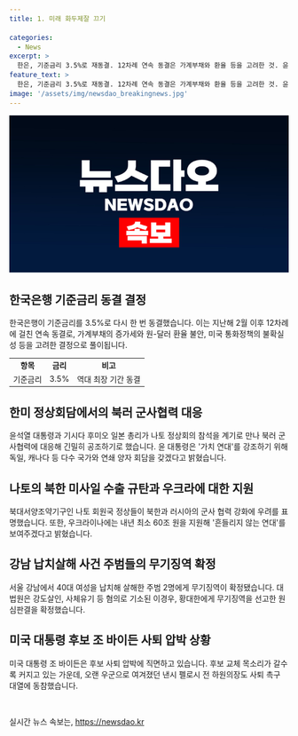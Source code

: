 ```yaml
---
title: 1. 미래 화두제잘 끄기

categories:
  - News
excerpt: >
  한은, 기준금리 3.5%로 재동결. 12차례 연속 동결은 가계부채와 환율 등을 고려한 것. 윤, 연쇄 양자회담 추진. 북러 군사협력에 대응하고 가치 연대 강조. 나토, 북한 미사일 수출 규탄하고 우크라에 지원 약속. 강남 납치살해 주범들 무기징역 확정. 바이든 사퇴 압박 고조, 펠로시 전 하원의장도 사퇴 촉구. (150자)
feature_text: >
  한은, 기준금리 3.5%로 재동결. 12차례 연속 동결은 가계부채와 환율 등을 고려한 것. 윤, 연쇄 양자회담 추진. 북러 군사협력에 대응하고 가치 연대 강조. 나토, 북한 미사일 수출 규탄하고 우크라에 지원 약속. 강남 납치살해 주범들 무기징역 확정. 바이든 사퇴 압박 고조, 펠로시 전 하원의장도 사퇴 촉구. (150자)
image: '/assets/img/newsdao_breakingnews.jpg'
---
```


<p><img src="/assets/img/newsdao_breakingnews.jpg" alt="implanttips 속보" /></p>

<h2 data-ke-size="size26">한국은행 기준금리 동결 결정</h2>

<p data-ke-size="size16">한국은행이 기준금리를 3.5%로 다시 한 번 동결했습니다. 이는 지난해 2월 이후 12차례에 걸친 연속 동결로, 가계부채의 증가세와 원-달러 환율 불안, 미국 통화정책의 불확실성 등을 고려한 결정으로 풀이됩니다.</p>

<table>
  <tbody>
    <tr>
      <td style="text-align: center; height: 17px;"><b>항목</b></td>
      <td style="text-align: center; height: 17px;"><b>금리</b></td>
      <td style="text-align: center; height: 17px;"><b>비고</b></td>
    </tr>
    <tr>
      <td style="text-align: center; height: 17px;">기준금리</td>
      <td style="text-align: center; height: 17px;">3.5%</td>
      <td style="text-align: center; height: 17px;">역대 최장 기간 동결</td>
    </tr>
  </tbody>
</table>

<h2 data-ke-size="size26">한미 정상회담에서의 북러 군사협력 대응</h2>

<p data-ke-size="size16">윤석열 대통령과 기시다 후미오 일본 총리가 나토 정상회의 참석을 계기로 만나 북러 군사협력에 대응해 긴밀히 공조하기로 했습니다. 윤 대통령은 '가치 연대'를 강조하기 위해 독일, 캐나다 등 다수 국가와 연쇄 양자 회담을 갖겠다고 밝혔습니다.</p>

<h2 data-ke-size="size26">나토의 북한 미사일 수출 규탄과 우크라에 대한 지원</h2>

<p data-ke-size="size16">북대서양조약기구인 나토 회원국 정상들이 북한과 러시아의 군사 협력 강화에 우려를 표명했습니다. 또한, 우크라이나에는 내년 최소 60조 원을 지원해 '흔들리지 않는 연대'를 보여주겠다고 밝혔습니다.</p>

<h2 data-ke-size="size26">강남 납치살해 사건 주범들의 무기징역 확정</h2>

<p data-ke-size="size16">서울 강남에서 40대 여성을 납치해 살해한 주범 2명에게 무기징역이 확정됐습니다. 대법원은 강도살인, 사체유기 등 혐의로 기소된 이경우, 황대한에게 무기징역을 선고한 원심판결을 확정했습니다.</p>

<h2 data-ke-size="size26">미국 대통령 후보 조 바이든 사퇴 압박 상황</h2>

<p data-ke-size="size16">미국 대통령 조 바이든은 후보 사퇴 압박에 직면하고 있습니다. 후보 교체 목소리가 갈수록 커지고 있는 가운데, 오랜 우군으로 여겨졌던 낸시 펠로시 전 하원의장도 사퇴 촉구 대열에 동참했습니다.</p>

<p data-ke-size="size16">&nbsp;</p>
실시간 뉴스 속보는, <a href="https://newsdao.kr" rel="dofollow">https://newsdao.kr</a>


